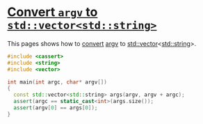 # [Convert `argv` to `std::vector<std::string>`](CppArgvToStdVectorStdString.md)

This pages shows how to [convert](CppConvert.md) [argv](CppArgv.md) to [std::vector](CppStdVector.md)<[std::string](CppStdString.md)>.

```c++ 
#include <cassert>
#include <string>
#include <vector>

int main(int argc, char* argv[])
{
  const std::vector<std::string> args(argv, argv + argc);
  assert(argc == static_cast<int>(args.size());
  assert(argv[0] == args[0]);
}
```
